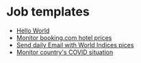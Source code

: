 # Job templates

- [Hello World](hello_world/README.md)
- [Monitor booking.com hotel prices](monitor_prices_on_booking_com/README.md)
- [Send daily Email with World Indices pices](send_daily_email_yfinance/README.md)
- [Monitor country's COVID situation](monitor_country_covid_status/README.md)

